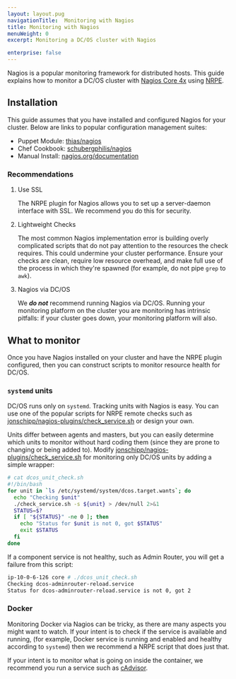 ```yaml
---
layout: layout.pug
navigationTitle:  Monitoring with Nagios
title: Monitoring with Nagios
menuWeight: 0
excerpt: Monitoring a DC/OS cluster with Nagios

enterprise: false
---
```



Nagios is a popular monitoring framework for distributed hosts. This guide explains how to monitor a DC/OS cluster with [Nagios Core 4x](https://assets.nagios.com/downloads/nagioscore/docs/nagioscore/4/en/monitoring-linux.html) using [NRPE](https://assets.nagios.com/downloads/nagioscore/docs/nagioscore/4/en/addons.html#nrpe).

## Installation
This guide assumes that you have installed and configured Nagios for your cluster. Below are links to popular configuration management suites:

- Puppet Module: [thias/nagios](https://forge.puppet.com/thias/nagios)
- Chef Cookbook: [schubergphilis/nagios](https://github.com/schubergphilis/nagios)
- Manual Install: [nagios.org/documentation](https://www.nagios.org/documentation/)

### Recommendations

1. Use SSL

    The NRPE plugin for Nagios allows you to set up a server-daemon interface with SSL. We recommend you do this for security.

2. Lightweight Checks

    The most common Nagios implementation error is building overly complicated scripts that do not pay attention to the resources the check requires. This could undermine your cluster performance. Ensure your checks are clean, require low resource overhead, and make full use of the process in which they're spawned (for example, do not pipe `grep` to `awk`).

3. Nagios via DC/OS

    We ***do not*** recommend running Nagios via DC/OS. Running your monitoring platform on the cluster you are monitoring has intrinsic pitfalls: if your cluster goes down, your monitoring platform will also.

## What to monitor

Once you have Nagios installed on your cluster and have the NRPE plugin configured, then you can construct scripts to monitor resource health for DC/OS.

### `systemd` units

DC/OS runs only on `systemd`. Tracking units with Nagios is easy. You can use one of the popular scripts for NRPE remote checks such as [jonschipp/nagios-plugins/check_service.sh](https://github.com/jonschipp/nagios-plugins/blob/master/check_service.sh) or design  your own.

Units differ between agents and masters, but you can easily determine which units to monitor without hard coding them (since they are prone to changing or being added to). Modify [jonschipp/nagios-plugins/check_service.sh](https://github.com/jonschipp/nagios-plugins/blob/master/check_service.sh) for monitoring only DC/OS units by adding a simple wrapper:

```bash
# cat dcos_unit_check.sh
#!/bin/bash
for unit in `ls /etc/systemd/system/dcos.target.wants`; do
  echo "Checking $unit"
  ./check_service.sh -s ${unit} > /dev/null 2>&1
  STATUS=$?
  if [ "${STATUS}" -ne 0 ]; then
    echo "Status for $unit is not 0, got $STATUS"
    exit $STATUS
  fi
done
```

If a component service is not healthy, such as Admin Router, you will get a failure from this script:

```bash
ip-10-0-6-126 core # ./dcos_unit_check.sh
Checking dcos-adminrouter-reload.service
Status for dcos-adminrouter-reload.service is not 0, got 2
```

### Docker

Monitoring Docker via Nagios can be tricky, as there are many aspects you might want to watch. If your intent is to check if the service is available and running, (for example, Docker service is running and enabled and healthy according to `systemd`) then we recommend a NRPE script that does just that.

If your intent is to monitor what is going on inside the container, we recommend you run a service such as [cAdvisor](https://github.com/google/cadvisor).
